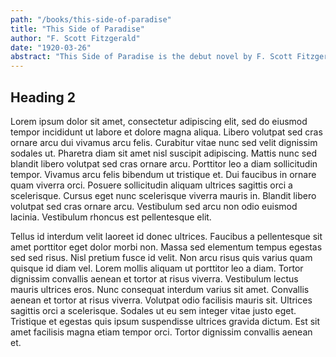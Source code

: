 ```yaml
---
path: "/books/this-side-of-paradise"
title: "This Side of Paradise"
author: "F. Scott Fitzgerald"
date: "1920-03-26"
abstract: "This Side of Paradise is the debut novel by F. Scott Fitzgerald, published in 1920. The book examines the lives and morality of post–World War I youth. Its protagonist Amory Blaine is an attractive student at Princeton University who dabbles in literature."
---
```

## Heading 2

Lorem ipsum dolor sit amet, consectetur adipiscing elit, sed do eiusmod tempor incididunt ut labore et dolore magna aliqua. Libero volutpat sed cras ornare arcu dui vivamus arcu felis. Curabitur vitae nunc sed velit dignissim sodales ut. Pharetra diam sit amet nisl suscipit adipiscing. Mattis nunc sed blandit libero volutpat sed cras ornare arcu. Porttitor leo a diam sollicitudin tempor. Vivamus arcu felis bibendum ut tristique et. Dui faucibus in ornare quam viverra orci. Posuere sollicitudin aliquam ultrices sagittis orci a scelerisque. Cursus eget nunc scelerisque viverra mauris in. Blandit libero volutpat sed cras ornare arcu. Vestibulum sed arcu non odio euismod lacinia. Vestibulum rhoncus est pellentesque elit.

Tellus id interdum velit laoreet id donec ultrices. Faucibus a pellentesque sit amet porttitor eget dolor morbi non. Massa sed elementum tempus egestas sed sed risus. Nisl pretium fusce id velit. Non arcu risus quis varius quam quisque id diam vel. Lorem mollis aliquam ut porttitor leo a diam. Tortor dignissim convallis aenean et tortor at risus viverra. Vestibulum lectus mauris ultrices eros. Nunc consequat interdum varius sit amet. Convallis aenean et tortor at risus viverra. Volutpat odio facilisis mauris sit. Ultrices sagittis orci a scelerisque. Sodales ut eu sem integer vitae justo eget. Tristique et egestas quis ipsum suspendisse ultrices gravida dictum. Est sit amet facilisis magna etiam tempor orci. Tortor dignissim convallis aenean et.